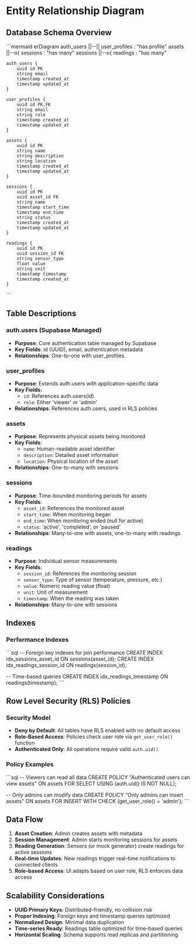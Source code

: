 # Entity Relationship Diagram

## Database Schema Overview

\`\`\`mermaid
erDiagram
    auth_users ||--|| user_profiles : "has profile"
    assets ||--o{ sessions : "has many"
    sessions ||--o{ readings : "has many"
    
    auth_users {
        uuid id PK
        string email
        timestamp created_at
        timestamp updated_at
    }
    
    user_profiles {
        uuid id PK,FK
        string email
        string role
        timestamp created_at
        timestamp updated_at
    }
    
    assets {
        uuid id PK
        string name
        string description
        string location
        timestamp created_at
        timestamp updated_at
    }
    
    sessions {
        uuid id PK
        uuid asset_id FK
        string name
        timestamp start_time
        timestamp end_time
        string status
        timestamp created_at
        timestamp updated_at
    }
    
    readings {
        uuid id PK
        uuid session_id FK
        string sensor_type
        float value
        string unit
        timestamp timestamp
        timestamp created_at
    }
\`\`\`

## Table Descriptions

### auth.users (Supabase Managed)
- **Purpose**: Core authentication table managed by Supabase
- **Key Fields**: id (UUID), email, authentication metadata
- **Relationships**: One-to-one with user_profiles

### user_profiles
- **Purpose**: Extends auth.users with application-specific data
- **Key Fields**: 
  - `id`: References auth.users(id)
  - `role`: Either 'viewer' or 'admin'
- **Relationships**: References auth.users, used in RLS policies

### assets
- **Purpose**: Represents physical assets being monitored
- **Key Fields**:
  - `name`: Human-readable asset identifier
  - `description`: Detailed asset information
  - `location`: Physical location of the asset
- **Relationships**: One-to-many with sessions

### sessions
- **Purpose**: Time-bounded monitoring periods for assets
- **Key Fields**:
  - `asset_id`: References the monitored asset
  - `start_time`: When monitoring began
  - `end_time`: When monitoring ended (null for active)
  - `status`: 'active', 'completed', or 'paused'
- **Relationships**: Many-to-one with assets, one-to-many with readings

### readings
- **Purpose**: Individual sensor measurements
- **Key Fields**:
  - `session_id`: References the monitoring session
  - `sensor_type`: Type of sensor (temperature, pressure, etc.)
  - `value`: Numeric reading value (float)
  - `unit`: Unit of measurement
  - `timestamp`: When the reading was taken
- **Relationships**: Many-to-one with sessions

## Indexes

### Performance Indexes
\`\`\`sql
-- Foreign key indexes for join performance
CREATE INDEX idx_sessions_asset_id ON sessions(asset_id);
CREATE INDEX idx_readings_session_id ON readings(session_id);

-- Time-based queries
CREATE INDEX idx_readings_timestamp ON readings(timestamp);
\`\`\`

## Row Level Security (RLS) Policies

### Security Model
- **Deny by Default**: All tables have RLS enabled with no default access
- **Role-Based Access**: Policies check user role via `get_user_role()` function
- **Authenticated Only**: All operations require valid `auth.uid()`

### Policy Examples
\`\`\`sql
-- Viewers can read all data
CREATE POLICY "Authenticated users can view assets"
  ON assets FOR SELECT
  USING (auth.uid() IS NOT NULL);

-- Only admins can modify data
CREATE POLICY "Only admins can insert assets"
  ON assets FOR INSERT
  WITH CHECK (get_user_role() = 'admin');
\`\`\`

## Data Flow

1. **Asset Creation**: Admin creates assets with metadata
2. **Session Management**: Admin starts monitoring sessions for assets
3. **Reading Generation**: Sensors (or mock generator) create readings for active sessions
4. **Real-time Updates**: New readings trigger real-time notifications to connected clients
5. **Role-based Access**: UI adapts based on user role, RLS enforces data access

## Scalability Considerations

- **UUID Primary Keys**: Distributed-friendly, no collision risk
- **Proper Indexing**: Foreign keys and timestamp queries optimized
- **Normalized Design**: Minimal data duplication
- **Time-series Ready**: Readings table optimized for time-based queries
- **Horizontal Scaling**: Schema supports read replicas and partitioning
